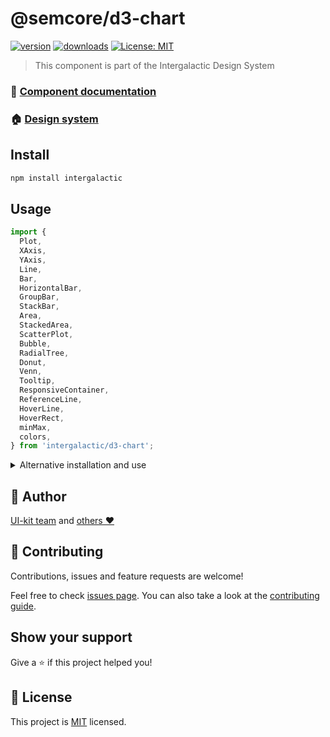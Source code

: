 # @semcore/d3-chart

[![version](https://img.shields.io/npm/v/@semcore/d3-chart.svg)](https://www.npmjs.com/@semcore/d3-chart)
[![downloads](https://img.shields.io/npm/dt/@semcore/d3-chart.svg)](https://www.npmjs.com/package/@semcore/d3-chart)
[![License: MIT](https://img.shields.io/badge/License-MIT-green.svg)](https://github.com/semrush/intergalactic/blob/master/LICENSE)

> This component is part of the Intergalactic Design System

### 📖 [Component documentation](https://developer.semrush.com/intergalactic/data-display/d3-chart/d3-chart-code/)

### 🏠 [Design system](https://developer.semrush.com/intergalactic/)

## Install

```sh
npm install intergalactic
```

## Usage

```jsx
import {
  Plot,
  XAxis,
  YAxis,
  Line,
  Bar,
  HorizontalBar,
  GroupBar,
  StackBar,
  Area,
  StackedArea,
  ScatterPlot,
  Bubble,
  RadialTree,
  Donut,
  Venn,
  Tooltip,
  ResponsiveContainer,
  ReferenceLine,
  HoverLine,
  HoverRect,
  minMax,
  colors,
} from 'intergalactic/d3-chart';
```

<details>
  <summary>Alternative installation and use</summary>

**We do not recommend this usage path due to possible dependency and update issues.**

### Install

You can only install one package from the design system

```sh
npm install @semcore/d3-chart @semcore/core
```

`@semcore/core` - _is the basic package by which we create our components, and it contains all of the common logic
of the components that is discussed below. There should only be one version of the package in the project._

### Usage

You can use the package the same way but without `/ui/` in the import path.

```jsx
import {
  Plot,
  XAxis,
  YAxis,
  Line,
  Bar,
  HorizontalBar,
  GroupBar,
  StackBar,
  Area,
  StackedArea,
  ScatterPlot,
  Bubble,
  RadialTree,
  Donut,
  Venn,
  Tooltip,
  ResponsiveContainer,
  ReferenceLine,
  HoverLine,
  HoverRect,
  minMax,
  colors,
} from '@semcore/d3-chart';
```

</details>

## 👤 Author

[UI-kit team](https://github.com/semrush/intergalactic/blob/master/MAINTAINERS) and [others ❤️](https://github.com/semrush/intergalactic/graphs/contributors)

## 🤝 Contributing

Contributions, issues and feature requests are welcome!

Feel free to check [issues page](https://github.com/semrush/intergalactic/issues). You can also take a look at the [contributing guide](https://github.com/semrush/intergalactic/blob/master/CONTRIBUTING.md).

## Show your support

Give a ⭐️ if this project helped you!

## 📝 License

This project is [MIT](https://github.com/semrush/intergalactic/blob/master/LICENSE) licensed.
